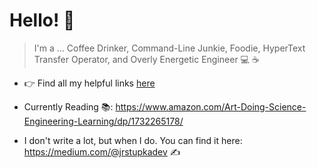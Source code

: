 # Hello! 👋

> I'm a ... Coffee Drinker, Command-Line Junkie, Foodie, HyperText Transfer Operator, and Overly Energetic Engineer 💻 ☕


- 👉 Find all my helpful links [here](https://gist.github.com/hunter32292/fb1983310ca4d586bbc7fcd60c0a11d4)

- Currently Reading 📚: https://www.amazon.com/Art-Doing-Science-Engineering-Learning/dp/1732265178/

- I don't write a lot, but when I do. You can find it here: https://medium.com/@jrstupkadev ✍️
